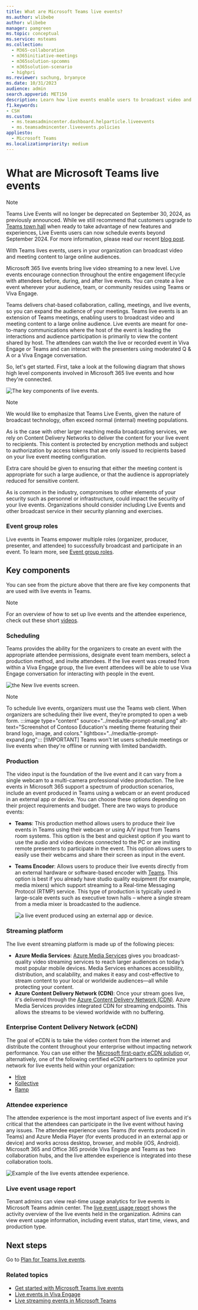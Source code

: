 ```yaml
---
title: What are Microsoft Teams live events?
ms.author: wlibebe
author: wlibebe
manager: pamgreen
ms.topic: conceptual
ms.service: msteams
ms.collection: 
  - M365-collaboration
  - m365initiative-meetings
  - m365solution-spcomms
  - m365solution-scenario
  - highpri
ms.reviewer: sachung, bryanyce
ms.date: 10/31/2023
audience: admin
search.appverid: MET150
description: Learn how live events enable users to broadcast video and content too large online audiences in Teams, Viva Engage, and Stream.
f1.keywords: 
- CSH
ms.custom:
  - ms.teamsadmincenter.dashboard.helparticle.liveevents
  - ms.teamsadmincenter.liveevents.policies
appliesto: 
  - Microsoft Teams
ms.localizationpriority: medium
---
```


# What are Microsoft Teams live events

> [!NOTE]
> Teams Live Events will no longer be deprecated on September 30, 2024, as previously announced. While we still recommend that customers upgrade to [Teams town hall](../plan-town-halls.md) when ready to take advantage of new features and experiences, Live Events users can now schedule events beyond September 2024. For more information, please read our recent [blog post](https://techcommunity.microsoft.com/t5/microsoft-teams-blog/extension-for-teams-live-events-retirement/ba-p/4148352).

With Teams lives events, users in your organization can broadcast video and meeting content to large online audiences.

Microsoft 365 live events bring live video streaming to a new level. Live events encourage connection throughout the entire engagement lifecycle with attendees before, during, and after live events. You can create a live event wherever your audience, team, or community resides using Teams or Viva Engage.  

Teams delivers chat-based collaboration, calling, meetings, and live events, so you can expand the audience of your meetings. Teams live events is an extension of Teams meetings, enabling users to broadcast video and meeting content to a large online audience. Live events are meant for one-to-many communications where the host of the event is leading the interactions and audience participation is primarily to view the content shared by host. The attendees can watch the live or recorded event in Viva Engage or Teams and can interact with the presenters using moderated Q & A or a Viva Engage conversation.

So, let's get started. First, take a look at the following diagram that shows high level components involved in Microsoft 365 live events and how they're connected.

![The key components of live events.](../media/live-events-flow-diagram.png  "Key components of live events, scheduling, production, certified third-party eCDN providers")

> [!NOTE]
> We would like to emphasize that Teams Live Events, given the nature of broadcast technology, often exceed normal (internal) meeting populations.
>
> As is the case with other larger reaching media broadcasting services, we rely on Content Delivery Networks to deliver the content for your live event to recipients. This content is protected by encryption methods and subject to authorization by access tokens that are only issued to recipients based on your live event meeting configuration.
>
> Extra care should be given to ensuring that either the meeting content is appropriate for such a large audience, or that the audience is appropriately reduced for sensitive content.  
>
> As is common in the industry, compromises to other elements of your security such as personnel or infrastructure, could impact the security of your live events. Organizations should consider including Live Events and other broadcast service in their security planning and exercises.

### Event group roles

Live events in Teams empower multiple roles (organizer, producer, presenter, and attendee) to successfully broadcast and participate in an event. To learn more, see [Event group roles](https://support.office.com/article/get-started-with-microsoft-teams-live-events-d077fec2-a058-483e-9ab5-1494afda578a?ui=en-US&rs=en-US&ad=US#bkmk_roles).

## Key components

You can see from the picture above that there are five key components that are used with live events in Teams.

> [!NOTE]
> For an overview of how to set up live events and the attendee experience, check out these short [videos](https://support.office.com/article/video-plan-and-schedule-a-live-event-f92363a0-6d98-46d2-bdd9-f2248075e502).

### Scheduling

Teams provides the ability for the organizers to create an event with the appropriate attendee permissions, designate event team members, select a production method, and invite attendees. If the live event was created from within a Viva Engage group, the live event attendees will be able to use Viva Engage conversation for interacting with people in the event.

![the New live events screen.](../media/teams-live-events-schedule.png "Screen shot showing the New live event screen to create and schedule a new live event")

> [!NOTE]
> To schedule live events, organizers must use the Teams web client. When organizers are scheduling their live event, they’re prompted to open a web form.
> :::image type="content" source="../media/tle-prompt-small.png" alt-text="Screenshot of Contoso Education's meeting theme featuring their brand logo, image, and colors." lightbox="../media/tle-prompt-expand.png":::
> [!IMPORTANT]
> Teams won't let users schedule meetings or live events when they're offline or running with limited bandwidth.

### Production

The video input is the foundation of the live event and it can vary from a single webcam to a multi-camera professional video production. The live events in Microsoft 365 support a spectrum of production scenarios, include an event produced in Teams using a webcam or an event produced in an external app or device. You can choose these options depending on their project requirements and budget. There are two ways to produce events:



- **Teams**: This production method allows users to produce their live events in Teams using their webcam or using A/V input from Teams room systems. This option is the best and quickest option if you want to use the audio and video devices connected to the PC or are inviting remote presenters to participate in the event. This option allows users to easily use their webcams and share their screen as input in the event.

- **Teams Encoder**: Allows users to produce their live events directly from an external hardware or software-based encoder with [Teams](../teams-stream-overview.md). This option is best if you already have studio quality equipment (for example, media mixers) which support streaming to a Real-time Messaging Protocol (RTMP) service. This type of production is typically used in large-scale events such as executive town halls – where a single stream from a media mixer is broadcasted to the audience.

    ![a live event produced using an external app or device.](../media/teams-live-events-external-encoder.png "Screen shot showing a live event that's produced by using the external app or device production method")

### Streaming platform

The live event streaming platform is made up of the following pieces:

- **Azure Media Services**:  [Azure Media Services](/azure/media-services/previous/) gives you broadcast-quality video streaming services to reach larger audiences on today’s most popular mobile devices. Media Services enhances accessibility, distribution, and scalability, and makes it easy and cost-effective to stream content to your local or worldwide audiences—all while protecting your content.
- **Azure Content Delivery Network (CDN)**:  Once your stream goes live, it's delivered through the [Azure Content Delivery Network (CDN)](/azure/cdn/). Azure Media Services provides integrated CDN for streaming endpoints. This allows the streams to be viewed worldwide with no buffering.

### Enterprise Content Delivery Network (eCDN)

The goal of eCDN is to take the video content from the internet and distribute the content throughout your enterprise without impacting network performance. You can use either the [Microsoft first-party eCDN solution](/ecdn) or, alternatively, one of the following certified eCDN partners to optimize your network for live events held within your organization:

- [Hive](https://www.hivestreaming.com/partners/integration-partners/microsoft/)
- [Kollective](https://kollective.com/ecdn-solutions/microsoft-live-events/)
- [Ramp](https://rampecdn.com)

### Attendee experience

The attendee experience is the most important aspect of live events and it's critical that the attendees can participate in the live event without having any issues. The attendee experience uses Teams (for events produced in Teams) and Azure Media Player (for events produced in an external app or device) and works across desktop, browser, and mobile (iOS, Android). Microsoft 365 and Office 365 provide Viva Engage and Teams as two collaboration hubs, and the live attendee experience is integrated into these collaboration tools.

![Example of the live events attendee experience.](../media/teams-live-events-attendee.png "Screen shot showing the live events attendee experience")

### Live event usage report

Tenant admins can view real-time usage analytics for live events in Microsoft Teams admin center.  The [live event usage report](../teams-analytics-and-reports/teams-live-event-usage-report.md) shows the activity overview of the live events held in the organization.  Admins can view event usage information, including event status, start time, views, and production type.  

## Next steps

Go to [Plan for Teams live events](plan-for-teams-live-events.md).

### Related topics

- [Get started with Microsoft Teams live events](https://support.office.com/article/d077fec2-a058-483e-9ab5-1494afda578a)
- [Live events in Viva Engage](https://support.office.com/article/live-events-in-yammer-4ece0ee2-c268-4636-bf2a-16e454befe57)
- [Live streaming events in Microsoft Teams](../teams-stream-overview.md)
